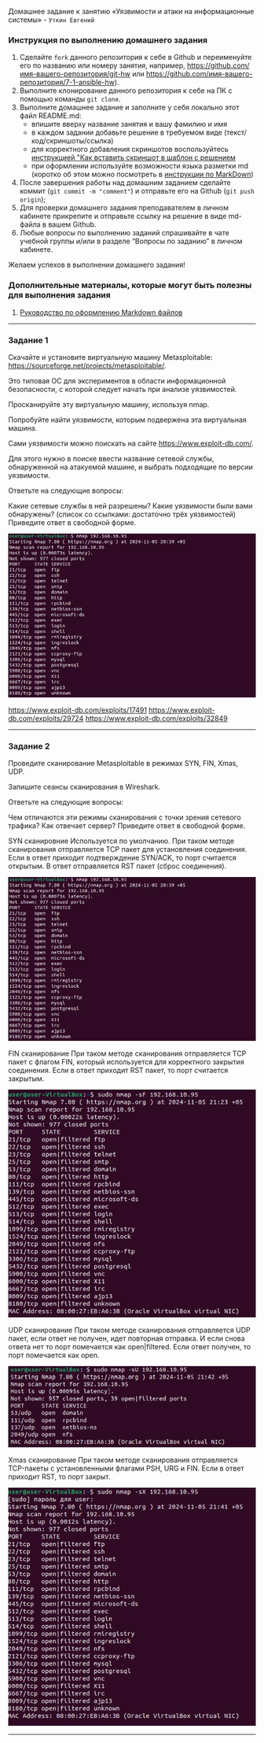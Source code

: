 Домашнее задание к занятию «Уязвимости и атаки на информационные системы» - `Уткин Евгений`


### Инструкция по выполнению домашнего задания

   1. Сделайте `fork` данного репозитория к себе в Github и переименуйте его по названию или номеру занятия, например, https://github.com/имя-вашего-репозитория/git-hw или  https://github.com/имя-вашего-репозитория/7-1-ansible-hw).
   2. Выполните клонирование данного репозитория к себе на ПК с помощью команды `git clone`.
   3. Выполните домашнее задание и заполните у себя локально этот файл README.md:
      - впишите вверху название занятия и вашу фамилию и имя
      - в каждом задании добавьте решение в требуемом виде (текст/код/скриншоты/ссылка)
      - для корректного добавления скриншотов воспользуйтесь [инструкцией "Как вставить скриншот в шаблон с решением](https://github.com/netology-code/sys-pattern-homework/blob/main/screen-instruction.md)
      - при оформлении используйте возможности языка разметки md (коротко об этом можно посмотреть в [инструкции  по MarkDown](https://github.com/netology-code/sys-pattern-homework/blob/main/md-instruction.md))
   4. После завершения работы над домашним заданием сделайте коммит (`git commit -m "comment"`) и отправьте его на Github (`git push origin`);
   5. Для проверки домашнего задания преподавателем в личном кабинете прикрепите и отправьте ссылку на решение в виде md-файла в вашем Github.
   6. Любые вопросы по выполнению заданий спрашивайте в чате учебной группы и/или в разделе “Вопросы по заданию” в личном кабинете.
   
Желаем успехов в выполнении домашнего задания!
   
### Дополнительные материалы, которые могут быть полезны для выполнения задания

1. [Руководство по оформлению Markdown файлов](https://gist.github.com/Jekins/2bf2d0638163f1294637#Code)

---
### Задание 1

Скачайте и установите виртуальную машину Metasploitable: https://sourceforge.net/projects/metasploitable/.

Это типовая ОС для экспериментов в области информационной безопасности, с которой следует начать при анализе уязвимостей.

Просканируйте эту виртуальную машину, используя nmap.

Попробуйте найти уязвимости, которым подвержена эта виртуальная машина.

Сами уязвимости можно поискать на сайте https://www.exploit-db.com/.

Для этого нужно в поиске ввести название сетевой службы, обнаруженной на атакуемой машине, и выбрать подходящие по версии уязвимости.

Ответьте на следующие вопросы:

Какие сетевые службы в ней разрешены?
Какие уязвимости были вами обнаружены? (список со ссылками: достаточно трёх уязвимостей)
Приведите ответ в свободной форме.

![Задание №1](https://github.com/newDjon/Attack/blob/main/nmap.png)

https://www.exploit-db.com/exploits/17491
https://www.exploit-db.com/exploits/29724
https://www.exploit-db.com/exploits/32849

---

### Задание 2

Проведите сканирование Metasploitable в режимах SYN, FIN, Xmas, UDP.

Запишите сеансы сканирования в Wireshark.

Ответьте на следующие вопросы:

Чем отличаются эти режимы сканирования с точки зрения сетевого трафика?
Как отвечает сервер?
Приведите ответ в свободной форме.

SYN сканировние
Используется по умолчанию. При таком методе сканирования отправляется TCP пакет для установления соединения. Если в ответ приходит подтверждение SYN/ACK, то порт считается открытым. В ответ отправляется RST пакет (сброс соединения).

![Задание №2.1](https://github.com/newDjon/Attack/blob/main/nmap.png)

FIN сканирование
При таком методе сканирования отправляется TCP пакет с флагом FIN, который используется для корректного закрытия соединения. Если в ответ приходит RST пакет, то порт считается закрытым.

![Задание №2.2](https://github.com/newDjon/Attack/blob/main/sF.png)

UDP сканирование
При таком методе сканирования отправляется UDP пакет, если ответ не получен, идет повторная отправка. И если снова ответа нет то порт помечается как open|filtered. Если ответ получен, то порт помечается как open.

![Задание №2.3](https://github.com/newDjon/Attack/blob/main/sU.png)

Xmas сканирование
При таком методе сканирования отправляется TCP-пакеты с установленными флагами PSH, URG и FIN. Если в ответ приходит RST, то порт закрыт.

![Задание №2.3](https://github.com/newDjon/Attack/blob/main/sX.png)

---











 

 








